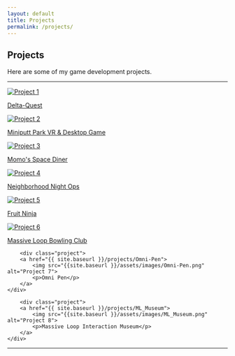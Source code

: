 ```yaml
---
layout: default
title: Projects
permalink: /projects/
---
```


## Projects
Here are some of my game development projects.

---

<div class="project-grid">
    <div class="project">
        <a href="{{ site.baseurl }}/projects/Delta-Quest">
            <img src="{{ site.baseurl }}/assets/images/project1_4.jpg" alt="Project 1">
            <p>Delta-Quest</p>
        </a>
    </div>
    <div class="project">
        <a href="{{ site.baseurl }}/projects/MiniPutt">
            <img src="{{ site.baseurl }}/assets/images/project2.jpg" alt="Project 2">
            <p>Miniputt Park VR & Desktop Game</p>
        </a>
    </div>
    <div class="project">
        <a href="{{ site.baseurl }}/projects/Space-Diner">
            <img src="{{ site.baseurl }}/assets/images/Momo.png" alt="Project 3">
            <p>Momo's Space Diner</p>
        </a>
    </div>
        <div class="project">
        <a href="{{ site.baseurl }}/projects/Night-Ops">
            <img src="{{ site.baseurl }}/assets/images/NightOps_1.jpg" alt="Project 4">
            <p>Neighborhood Night Ops</p>
        </a>
    </div>
    <div class="project">
        <a href="{{ site.baseurl }}/projects/Fruit-Dojo">
            <img src="{{ site.baseurl }}/assets/images/FruitNinja.png" alt="Project 5">
            <p>Fruit Ninja</p>
        </a>
    </div>
    <div class="project">
        <a href="{{site.baseurl }}/projects/ML-BowlingClub">
        <img src="{{site.baseurl }}/assets/images/BowlingClub.png" alt="Project 6">
        <p>Massive Loop Bowling Club</p>
        </a>
    </div>
    
    
        <div class="project">
        <a href="{{ site.baseurl }}/projects/Omni-Pen">
            <img src="{{site.baseurl }}/assets/images/Omni-Pen.png" alt="Project 7">
            <p>Omni Pen</p>
        </a>
    </div>
    
        <div class="project">
        <a href="{{ site.baseurl }}/projects/ML_Museum">
            <img src="{{site.baseurl }}/assets/images/ML_Museum.png" alt="Project 8">
            <p>Massive Loop Interaction Museum</p>
        </a>
    </div>
    
    
</div>




---